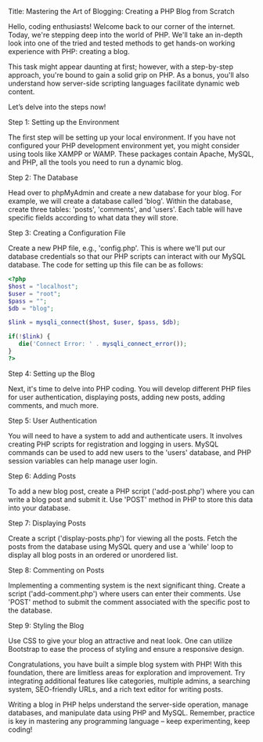 Title: Mastering the Art of Blogging: Creating a PHP Blog from Scratch

Hello, coding enthusiasts! Welcome back to our corner of the internet. Today, we're stepping deep into the world of PHP. We'll take an in-depth look into one of the tried and tested methods to get hands-on working experience with PHP: creating a blog.

This task might appear daunting at first; however, with a step-by-step approach, you're bound to gain a solid grip on PHP. As a bonus, you'll also understand how server-side scripting languages facilitate dynamic web content.

Let’s delve into the steps now! 

Step 1: Setting up the Environment

The first step will be setting up your local environment. If you have not configured your PHP development environment yet, you might consider using tools like XAMPP or WAMP. These packages contain Apache, MySQL, and PHP, all the tools you need to run a dynamic blog.

Step 2: The Database

Head over to phpMyAdmin and create a new database for your blog. For example, we will create a database called 'blog'. Within the database, create three tables: 'posts', 'comments', and 'users'. Each table will have specific fields according to what data they will store.

Step 3: Creating a Configuration File

Create a new PHP file, e.g., 'config.php'. This is where we'll put our database credentials so that our PHP scripts can interact with our MySQL database. The code for setting up this file can be as follows:

```php
<?php
$host = "localhost";
$user = "root";
$pass = "";
$db = "blog";

$link = mysqli_connect($host, $user, $pass, $db);

if(!$link) {
   die('Connect Error: ' . mysqli_connect_error());
}
?>
```

Step 4: Setting up the Blog

Next, it's time to delve into PHP coding. You will develop different PHP files for user authentication, displaying posts, adding new posts, adding comments, and much more.

Step 5: User Authentication

You will need to have a system to add and authenticate users. It involves creating PHP scripts for registration and logging in users. MySQL commands can be used to add new users to the 'users' database, and PHP session variables can help manage user login.

Step 6: Adding Posts

To add a new blog post, create a PHP script ('add-post.php') where you can write a blog post and submit it. Use 'POST' method in PHP to store this data into your database.

Step 7: Displaying Posts

Create a script ('display-posts.php') for viewing all the posts. Fetch the posts from the database using MySQL query and use a 'while' loop to display all blog posts in an ordered or unordered list.

Step 8: Commenting on Posts

Implementing a commenting system is the next significant thing. Create a script ('add-comment.php') where users can enter their comments. Use 'POST' method to submit the comment associated with the specific post to the database.

Step 9: Styling the Blog

Use CSS to give your blog an attractive and neat look. One can utilize Bootstrap to ease the process of styling and ensure a responsive design.

Congratulations, you have built a simple blog system with PHP! With this foundation, there are limitless areas for exploration and improvement. Try integrating additional features like categories, multiple admins, a searching system, SEO-friendly URLs, and a rich text editor for writing posts.

Writing a blog in PHP helps understand the server-side operation, manage databases, and manipulate data using PHP and MySQL. Remember, practice is key in mastering any programming language – keep experimenting, keep coding!